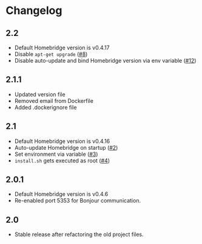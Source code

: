 # Changelog

## 2.2
- Default Homebridge version is v0.4.17
- Disable `apt-get upgrade` ([\#8](https://github.com/marcoraddatz/homebridge-docker/issues/8))
- Disable auto-update and bind Homebridge version via env variable ([\#12](https://github.com/marcoraddatz/homebridge-docker/issues/12))

## 2.1.1
- Updated version file
- Removed email from Dockerfile
- Added .dockerignore file

## 2.1
- Default Homebridge version is v0.4.16
- Auto-update Homebridge on startup ([\#2](https://github.com/marcoraddatz/homebridge-docker/issues/2))
- Set environment via variable ([\#3](https://github.com/marcoraddatz/homebridge-docker/issues/3))
- `install.sh` gets executed as root ([\#4](https://github.com/marcoraddatz/homebridge-docker/issues/4))

## 2.0.1
- Default Homebridge version is v0.4.6
- Re-enabled port 5353 for Bonjour communication.

## 2.0
- Stable release after refactoring the old project files.
